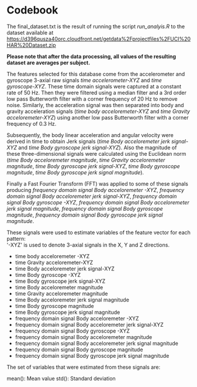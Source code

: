 Codebook
========================================================
The final_dataset.txt is the result of running the script *run_analyis.R* to the dataset available at https://d396qusza40orc.cloudfront.net/getdata%2Fprojectfiles%2FUCI%20HAR%20Dataset.zip

**Please note that after the data processing, all values of the resulting dataset are averages per subject.**

The features selected for this database come from the accelerometer and gyroscope 3-axial raw signals *time accelerometer-XYZ* and *time gyroscope-XYZ*. These time domain signals were captured at a constant rate of 50 Hz. Then they were filtered using a median filter and a 3rd order low pass Butterworth filter with a corner frequency of 20 Hz to remove noise. Similarly, the acceleration signal was then separated into body and gravity acceleration signals (*time body acceloremeter-XYZ* and *time Gravity acceloremeter-XYZ*) using another low pass Butterworth filter with a corner frequency of 0.3 Hz. 

Subsequently, the body linear acceleration and angular velocity were derived in time to obtain Jerk signals (*time Body  acceloremeter jerk signal-XYZ* and *time Body gyroscope jerk signal-XYZ*). Also the magnitude of these three-dimensional signals were calculated using the Euclidean norm (*time Body  acceloremeter magnitude*, *time Gravity  acceloremeter magnitude*, *time Body gyroscope jerk signal-XYZ*, *time Body gyroscope magnitude*, *time Body gyroscope jerk signal magnitude*). 

Finally a Fast Fourier Transform (FFT) was applied to some of these signals producing *frequency domain signal Body acceloremeter -XYZ*, *frequency domain signal Body  acceloremeter jerk signal-XYZ*, *frequency domain signal Body gyroscope -XYZ*, *frequency domain signal Body acceloremeter jerk signal magnitude*, *frequency domain signal Body gyroscope magnitude*, *frequency domain signal Body gyroscope jerk signal magnitude*. 

These signals were used to estimate variables of the feature vector for each pattern:  
'-XYZ' is used to denote 3-axial signals in the X, Y and Z directions.


* time body acceloremeter -XYZ
* time Gravity acceloremeter-XYZ
* time Body  acceloremeter jerk signal-XYZ
* time Body gyroscope -XYZ
* time Body gyroscope jerk signal-XYZ
* time Body  acceloremeter magnitude
* time Gravity  acceloremeter magnitude
* time Body acceloremeter jerk signal magnitude
* time Body gyroscope magnitude
* time Body gyroscope jerk signal magnitude
* frequency domain signal Body acceloremeter -XYZ
* frequency domain signal Body  acceloremeter jerk signal-XYZ
* frequency domain signal Body gyroscope -XYZ
* frequency domain signal Body acceloremeter magnitude
* frequency domain signal Body acceloremeter jerk signal magnitude
* frequency domain signal Body gyroscope magnitude
* frequency domain signal Body gyroscope jerk signal magnitude


The set of variables that were estimated from these signals are: 

mean(): Mean value
std(): Standard deviation

